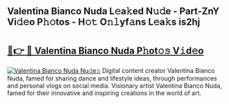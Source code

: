 ## Valentina Bianco Nuda L𝚎a𝚔ed N𝚞𝚍e - Part-ZnY Vi𝚍𝚎o P𝚑𝚘tos - H𝚘𝚝 O𝚗𝚕yf𝚊ns L𝚎a𝚔s is2hj

# <h2><a href="http://kf3djq4.oniu.top/?m=Valentina+Bianco+Nuda">🔗👉 🔴 Valentina Bianco Nuda P𝚑ot𝚘𝚜 V𝚒d𝚎o</a></h2>

[![Valentina Bianco Nuda Nu𝚍e𝚜](https://i.imgur.com/0qMVB7G.gif)](http://kf3djq4.oniu.top/?m=Valentina+Bianco+Nuda)
Digital content creator Valentina Bianco Nuda, famed for sharing dance and lifestyle ideas, through performances and personal vlogs on social media. Visionary artist Valentina Bianco Nuda, famed for their innovative and inspiring creations in the world of art.  
